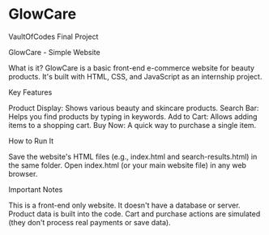 # GlowCare
VaultOfCodes Final Project

GlowCare - Simple Website 

What is it?
GlowCare is a basic front-end e-commerce website for beauty products. It's built with HTML, CSS, and JavaScript as an internship project. 


Key Features

Product Display: Shows various beauty and skincare products. 
Search Bar: Helps you find products by typing in keywords. 
Add to Cart: Allows adding items to a shopping cart. 
Buy Now: A quick way to purchase a single item. 

How to Run It

Save the website's HTML files (e.g., index.html and search-results.html) in the same folder.
Open index.html (or your main website file) in any web browser.

Important Notes

This is a front-end only website. It doesn't have a database or server. 
Product data is built into the code. 
Cart and purchase actions are simulated (they don't process real payments or save data). 
